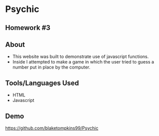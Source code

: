 # Psychic
## Homework #3


## About
- This website was built to demonstrate use of javascript functions.
- Inside I attempted to make a game in which the user tried to guess a number put in place by the computer.


## Tools/Languages Used
- HTML
- Javascript

## Demo
https://github.com/blaketompkins99/Psychic


